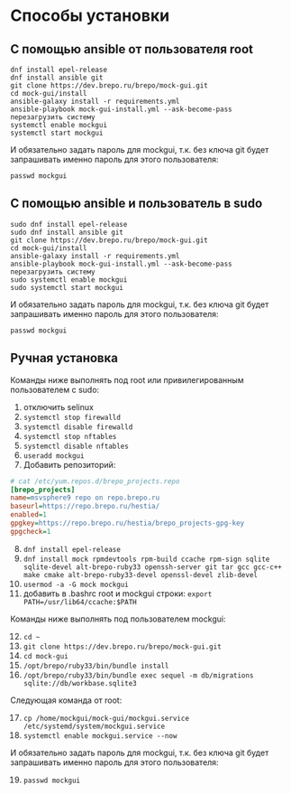 # Способы установки 

## С помощью ansible от пользователя root

```shell
dnf install epel-release
dnf install ansible git
git clone https://dev.brepo.ru/brepo/mock-gui.git
cd mock-gui/install
ansible-galaxy install -r requirements.yml
ansible-playbook mock-gui-install.yml --ask-become-pass
перезагрузить систему
systemctl enable mockgui
systemctl start mockgui
```

И обязательно задать пароль для mockgui, т.к. без ключа git будет запрашивать именно пароль для этого пользователя:

```shell
passwd mockgui
```

## С помощью ansible и пользователь в sudo

```shell
sudo dnf install epel-release
sudo dnf install ansible git
git clone https://dev.brepo.ru/brepo/mock-gui.git
cd mock-gui/install
ansible-galaxy install -r requirements.yml
ansible-playbook mock-gui-install.yml --ask-become-pass
перезагрузить систему
sudo systemctl enable mockgui
sudo systemctl start mockgui
```

И обязательно задать пароль для mockgui, т.к. без ключа git будет запрашивать именно пароль для этого пользователя:

```shell
passwd mockgui
```

## Ручная установка

Команды ниже выполнять под root или привилегированным пользователем с sudo:

1. отключить selinux
2. `systemctl stop firewalld`
3. `systemctl disable firewalld`
4. `systemctl stop nftables`
5. `systemctl disable nftables`
6.  `useradd mockgui`
7. Добавить репозиторий:
```ini
# cat /etc/yum.repos.d/brepo_projects.repo
[brepo_projects]
name=msvsphere9 repo on repo.brepo.ru
baseurl=https://repo.brepo.ru/hestia/
enabled=1
gpgkey=https://repo.brepo.ru/hestia/brepo_projects-gpg-key
gpgcheck=1
```
8. `dnf install epel-release`
9. `dnf install mock rpmdevtools rpm-build ccache rpm-sign sqlite sqlite-devel alt-brepo-ruby33 openssh-server git tar gcc gcc-c++ make cmake alt-brepo-ruby33-devel openssl-devel zlib-devel`
10.  `usermod -a -G mock mockgui`
11. добавить в .bashrc root и mockgui строки: `export PATH=/usr/lib64/ccache:$PATH`

Команды ниже выполнять под пользователем mockgui:


12. `cd ~`
13. `git clone https://dev.brepo.ru/brepo/mock-gui.git`
14. `cd mock-gui`
15. `/opt/brepo/ruby33/bin/bundle install`
16. `/opt/brepo/ruby33/bin/bundle exec sequel -m db/migrations sqlite://db/workbase.sqlite3`


Следующая команда от root:

17. `cp /home/mockgui/mock-gui/mockgui.service /etc/systemd/system/mockgui.service`
18. `systemctl enable mockgui.service --now`

И обязательно задать пароль для mockgui, т.к. без ключа git будет запрашивать именно пароль для этого пользователя:

19.  `passwd mockgui`

